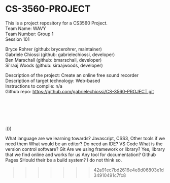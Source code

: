 # CS-3560-PROJECT
This is a project repository for a CS3560 Project.<br />
Team Name: WAVY<br />
Team Number: Group 1<br />
Session 101<br />

Bryce Rohrer (github: brycerohrer, maintainer)<br />
Gabriele Chiossi (github: gabrielechiossi, developer)<br />
Ben Marschall (github: bmarschall, developer)<br />
Si'raaj Woods (github: siraajwoods, developer)<br />

Description of the project: Create an online free sound recorder<br />
Description of target technology: Web-based<br />
Instructions to compile: n/a<br />
Github repo: https://github.com/gabrielechiossi/CS-3560-PROJECT.git<br />
<br />
<br />
<br />
<br />
<br />

:)))


What language are we learning towards? 
  Javascript, CSS3, Other tools if we need them
What would be an editor? Do need an IDE?
VS Code
What is the version control software?
Git
Are we using framework or library?
Yes, library that we find online and works for us
Any tool for documentation?
Github Pages
SHould their be a build system?
I do not think so. 
>>>>>>> 42a91ec7bd2616e4e8d06803e1d34910491c7fc8
